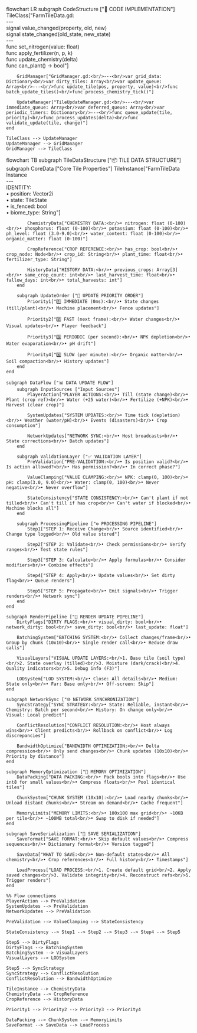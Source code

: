 flowchart LR
    subgraph CodeStructure ["🔧 CODE IMPLEMENTATION"]
        TileClass["FarmTileData.gd:<br/>---<br/>signal value_changed(property, old, new)<br/>signal state_changed(old_state, new_state)<br/>---<br/>func set_nitrogen(value: float)<br/>func apply_fertilizer(n, p, k)<br/>func update_chemistry(delta)<br/>func can_plant() -> bool"]
        
        GridManager["GridManager.gd:<br/>---<br/>var grid_data: Dictionary<br/>var dirty_tiles: Array<br/>var update_queue: Array<br/>---<br/>func update_tile(pos, property, value)<br/>func batch_update_tiles()<br/>func process_chemistry_tick()"]
        
        UpdateManager["TileUpdateManager.gd:<br/>---<br/>var immediate_queue: Array<br/>var deferred_queue: Array<br/>var periodic_timers: Dictionary<br/>---<br/>func queue_update(tile, priority)<br/>func process_updates(delta)<br/>func validate_update(tile, change)"]
    end

    TileClass --> UpdateManager
    UpdateManager --> GridManager
    GridManager --> TileClass
	
flowchart TB
    subgraph TileDataStructure ["📦 TILE DATA STRUCTURE"]
        subgraph CoreData ["Core Tile Properties"]
            TileInstance["FarmTileData Instance<br/>---<br/>IDENTITY:<br/>• position: Vector2i<br/>• state: TileState<br/>• is_fenced: bool<br/>• biome_type: String"]
            
            ChemistryData["CHEMISTRY DATA:<br/>• nitrogen: float (0-100)<br/>• phosphorus: float (0-100)<br/>• potassium: float (0-100)<br/>• ph_level: float (3.0-9.0)<br/>• water_content: float (0-100)<br/>• organic_matter: float (0-100)"]
            
            CropReference["CROP REFERENCE:<br/>• has_crop: bool<br/>• crop_node: Node<br/>• crop_id: String<br/>• plant_time: float<br/>• fertilizer_type: String"]
            
            HistoryData["HISTORY DATA:<br/>• previous_crops: Array[3]<br/>• same_crop_count: int<br/>• last_harvest_time: float<br/>• fallow_days: int<br/>• total_harvests: int"]
        end

        subgraph UpdateOrder ["🔄 UPDATE PRIORITY ORDER"]
            Priority1["1️⃣ IMMEDIATE (0ms):<br/>• State changes (till/plant)<br/>• Machine placement<br/>• Fence updates"]
            
            Priority2["2️⃣ FAST (next frame):<br/>• Water changes<br/>• Visual updates<br/>• Player feedback"]
            
            Priority3["3️⃣ PERIODIC (per second):<br/>• NPK depletion<br/>• Water evaporation<br/>• pH drift"]
            
            Priority4["4️⃣ SLOW (per minute):<br/>• Organic matter<br/>• Soil compaction<br/>• History updates"]
        end
    end

    subgraph DataFlow ["📊 DATA UPDATE FLOW"]
        subgraph InputSources ["Input Sources"]
            PlayerAction["PLAYER ACTIONS:<br/>• Till (state change)<br/>• Plant (crop ref)<br/>• Water (+25 water)<br/>• Fertilize (+NPK)<br/>• Harvest (clear crop)"]
            
            SystemUpdates["SYSTEM UPDATES:<br/>• Time tick (depletion)<br/>• Weather (water/pH)<br/>• Events (disasters)<br/>• Crop consumption"]
            
            NetworkUpdates["NETWORK SYNC:<br/>• Host broadcasts<br/>• State corrections<br/>• Batch updates"]
        end

        subgraph ValidationLayer ["✅ VALIDATION LAYER"]
            PreValidation["PRE-VALIDATION:<br/>• Is position valid?<br/>• Is action allowed?<br/>• Has permission?<br/>• In correct phase?"]
            
            ValueClamping["VALUE CLAMPING:<br/>• NPK: clamp(0, 100)<br/>• pH: clamp(3.0, 9.0)<br/>• Water: clamp(0, 100)<br/>• Never negative<br/>• Never overflow"]
            
            StateConsistency["STATE CONSISTENCY:<br/>• Can't plant if not tilled<br/>• Can't till if has crop<br/>• Can't water if blocked<br/>• Machine blocks all"]
        end

        subgraph ProcessingPipeline ["⚙️ PROCESSING PIPELINE"]
            Step1["STEP 1: Receive Change<br/>• Source identified<br/>• Change type logged<br/>• Old value stored"]
            
            Step2["STEP 2: Validate<br/>• Check permissions<br/>• Verify ranges<br/>• Test state rules"]
            
            Step3["STEP 3: Calculate<br/>• Apply formulas<br/>• Consider modifiers<br/>• Combine effects"]
            
            Step4["STEP 4: Apply<br/>• Update values<br/>• Set dirty flag<br/>• Queue renders"]
            
            Step5["STEP 5: Propagate<br/>• Emit signals<br/>• Trigger renders<br/>• Network sync"]
        end
    end

    subgraph RenderPipeline ["🎨 RENDER UPDATE PIPELINE"]
        DirtyFlags["DIRTY FLAGS:<br/>• visual_dirty: bool<br/>• network_dirty: bool<br/>• save_dirty: bool<br/>• last_update: float"]
        
        BatchingSystem["BATCHING SYSTEM:<br/>• Collect changes/frame<br/>• Group by chunk (10x10)<br/>• Single render call<br/>• Reduce draw calls"]
        
        VisualLayers["VISUAL UPDATE LAYERS:<br/>1. Base tile (soil type)<br/>2. State overlay (tilled)<br/>3. Moisture (dark/crack)<br/>4. Quality indicators<br/>5. Debug info (F3)"]
        
        LODSystem["LOD SYSTEM:<br/>• Close: All details<br/>• Medium: State only<br/>• Far: Base only<br/>• Off-screen: Skip"]
    end

    subgraph NetworkSync ["🌐 NETWORK SYNCHRONIZATION"]
        SyncStrategy["SYNC STRATEGY:<br/>• State: Reliable, instant<br/>• Chemistry: Batch per second<br/>• History: On change only<br/>• Visual: Local predict"]
        
        ConflictResolution["CONFLICT RESOLUTION:<br/>• Host always wins<br/>• Client predicts<br/>• Rollback on conflict<br/>• Log discrepancies"]
        
        BandwidthOptimize["BANDWIDTH OPTIMIZATION:<br/>• Delta compression<br/>• Only send changes<br/>• Chunk updates (10x10)<br/>• Priority by distance"]
    end

    subgraph MemoryOptimization ["💾 MEMORY OPTIMIZATION"]
        DataPacking["DATA PACKING:<br/>• Pack bools into flags<br/>• Use int8 for small values<br/>• Compress floats<br/>• Pool identical tiles"]
        
        ChunkSystem["CHUNK SYSTEM (10x10):<br/>• Load nearby chunks<br/>• Unload distant chunks<br/>• Stream on demand<br/>• Cache frequent"]
        
        MemoryLimits["MEMORY LIMITS:<br/>• 100x100 max grid<br/>• ~10KB per tile<br/>• ~100MB total<br/>• Swap to disk if needed"]
    end

    subgraph SaveSerialization ["💾 SAVE SERIALIZATION"]
        SaveFormat["SAVE FORMAT:<br/>• Skip default values<br/>• Compress sequences<br/>• Dictionary format<br/>• Version tagged"]
        
        SaveData["WHAT TO SAVE:<br/>• Non-default states<br/>• All chemistry<br/>• Crop references<br/>• Full history<br/>• Timestamps"]
        
        LoadProcess["LOAD PROCESS:<br/>1. Create default grid<br/>2. Apply saved changes<br/>3. Validate integrity<br/>4. Reconstruct refs<br/>5. Trigger renders"]
    end

    %% Flow connections
    PlayerAction --> PreValidation
    SystemUpdates --> PreValidation
    NetworkUpdates --> PreValidation
    
    PreValidation --> ValueClamping --> StateConsistency
    
    StateConsistency --> Step1 --> Step2 --> Step3 --> Step4 --> Step5
    
    Step5 --> DirtyFlags
    DirtyFlags --> BatchingSystem
    BatchingSystem --> VisualLayers
    VisualLayers --> LODSystem
    
    Step5 --> SyncStrategy
    SyncStrategy --> ConflictResolution
    ConflictResolution --> BandwidthOptimize
    
    TileInstance --> ChemistryData
    ChemistryData --> CropReference
    CropReference --> HistoryData
    
    Priority1 --> Priority2 --> Priority3 --> Priority4
    
    DataPacking --> ChunkSystem --> MemoryLimits
    SaveFormat --> SaveData --> LoadProcess
